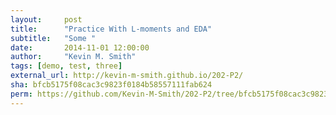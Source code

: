 ```yaml
---
layout:     post
title:      "Practice With L-moments and EDA"
subtitle:   "Some "
date:       2014-11-01 12:00:00
author:     "Kevin M. Smith"
tags: [demo, test, three]
external_url: http://kevin-m-smith.github.io/202-P2/
sha: bfcb5175f08cac3c9823f0184b58557111fab624
perm: https://github.com/Kevin-M-Smith/202-P2/tree/bfcb5175f08cac3c9823f0184b58557111fab624
---
```

